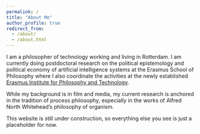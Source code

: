 ```yaml
---
permalink: /
title: "About Me"
author_profile: true
redirect_from: 
  - /about/
  - /about.html
---
```


I am a philosopher of technology working and living in Rotterdam. I am currently doing postdoctoral research on the political epistemology and political economy of artificial intelligence systems at the Erasmus School of Philosophy where I also coordinate the activities at the newly established [Erasmus Institute for Philosophy and Technology](https://www.eur.nl/en/esphil/erasmus-institute-philosophy-and-technology). 

While my background is in film and media, my current research is anchored in the tradition of process philosophy, especially in the works of Alfred North Whitehead’s philosophy of organism. 

This website is still under construction, so everything else you see is just a placeholder for now.  


